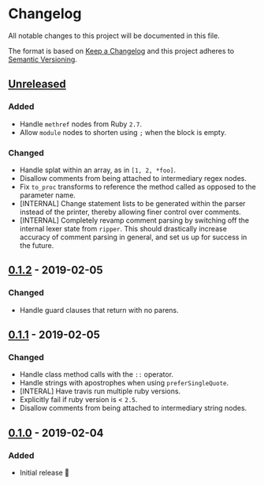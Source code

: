 # Changelog

All notable changes to this project will be documented in this file.

The format is based on [Keep a Changelog](http://keepachangelog.com/en/1.0.0/) and this project adheres to [Semantic Versioning](http://semver.org/spec/v2.0.0.html).

## [Unreleased]
### Added
- Handle `methref` nodes from Ruby `2.7`.
- Allow `module` nodes to shorten using `;` when the block is empty.

### Changed
- Handle splat within an array, as in `[1, 2, *foo]`.
- Disallow comments from being attached to intermediary regex nodes.
- Fix `to_proc` transforms to reference the method called as opposed to the parameter name.
- [INTERNAL] Change statement lists to be generated within the parser instead of the printer, thereby allowing finer control over comments.
- [INTERNAL] Completely revamp comment parsing by switching off the internal lexer state from `ripper`. This should drastically increase accuracy of comment parsing in general, and set us up for success in the future.

## [0.1.2] - 2019-02-05
### Changed
- Handle guard clauses that return with no parens.

## [0.1.1] - 2019-02-05
### Changed
- Handle class method calls with the `::` operator.
- Handle strings with apostrophes when using `preferSingleQuote`.
- [INTERAL] Have travis run multiple ruby versions.
- Explicitly fail if ruby version is < `2.5`.
- Disallow comments from being attached to intermediary string nodes.

## [0.1.0] - 2019-02-04
### Added
- Initial release 🎉

[Unreleased]: https://github.com/CultureHQ/add-to-calendar/compare/0.1.2...HEAD
[0.1.2]: https://github.com/CultureHQ/add-to-calendar/compare/v0.1.1...v0.1.2
[0.1.1]: https://github.com/CultureHQ/add-to-calendar/compare/v0.1.0...v0.1.1
[0.1.0]: https://github.com/CultureHQ/add-to-calendar/compare/61f675...v0.1.0
